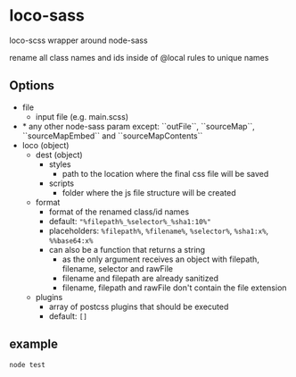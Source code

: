 # loco-sass

loco-scss wrapper around node-sass

rename all class names and ids inside of @local rules to unique names

## Options

* file
  * input file (e.g. main.scss)
* <node-sass params>
  * any other node-sass param except: ``outFile``, ``sourceMap``, ``sourceMapEmbed`` and ``sourceMapContents``
* loco (object)
  * dest (object)
    * styles
      * path to the location where the final css file will be saved
    * scripts
      * folder where the js file structure will be created
  * format
    * format of the renamed class/id names
    * default: ``"%filepath%_%selector%_%sha1:10%"``
    * placeholders: ``%filepath%``, ``%filename%``, ``%selector%``, ``%sha1:x%``, ``%%base64:x%``
    * can also be a function that returns a string
      * as the only argument receives an object with filepath, filename, selector and rawFile
      * filename and filepath are already sanitized
      * filename, filepath and rawFile don't contain the file extension
  * plugins
    * array of postcss plugins that should be executed
    * default: ``[]``

## example

``node test``
